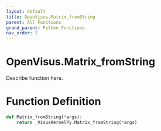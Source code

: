 ```yaml
---
layout: default
title: OpenVisus.Matrix_fromString
parent: All Functions
grand_parent: Python Functions
nav_order: 2
---
```


# OpenVisus.Matrix_fromString

Describe function here.

# Function Definition

```python
def Matrix_fromString(*args):
    return _VisusKernelPy.Matrix_fromString(*args)
```